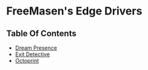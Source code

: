 # FreeMasen's Edge Drivers

## Table Of Contents

- [Dream Presence](./dream_presence)
- [Exit Detective](./exit_detective)
- [Octoprint](./octoprint)

